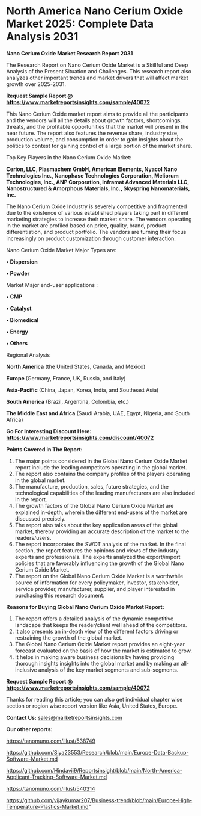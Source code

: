 # North America Nano Cerium Oxide Market 2025: Complete Data Analysis 2031

<strong>Nano Cerium Oxide Market Research Report 2031</strong>

The Research Report on Nano Cerium Oxide Market is a Skillful and Deep Analysis of the Present Situation and Challenges. This research report also analyzes other important trends and market drivers that will affect market growth over 2025-2031.

<strong>Request Sample Report @ <a href=https://www.marketreportsinsights.com/sample/40072>https://www.marketreportsinsights.com/sample/40072</a></strong>

This Nano Cerium Oxide market report aims to provide all the participants and the vendors will all the details about growth factors, shortcomings, threats, and the profitable opportunities that the market will present in the near future. The report also features the revenue share, industry size, production volume, and consumption in order to gain insights about the politics to contest for gaining control of a large portion of the market share.

Top Key Players in the Nano Cerium Oxide Market:

<strong>Cerion, LLC, Plasmachem GmbH, American Elements, Nyacol Nano Technologies Inc., Nanophase Technologies Corporation, Meliorum Technologies, Inc., ANP Corporation, Inframat Advanced Materials LLC, Nanostructured & Amorphous Materials, Inc., Skyspring Nanomaterials, Inc.</strong>

The Nano Cerium Oxide Industry is severely competitive and fragmented due to the existence of various established players taking part in different marketing strategies to increase their market share. The vendors operating in the market are profiled based on price, quality, brand, product differentiation, and product portfolio. The vendors are turning their focus increasingly on product customization through customer interaction.

Nano Cerium Oxide Market Major Types are:

<strong>•  Dispersion

•  Powder</strong>

Market Major end-user applications :

<strong>•  CMP

•  Catalyst

•  Biomedical

•  Energy

•  Others</strong>

Regional Analysis

</u><strong><b>North America</b></strong> (the United States, Canada, and Mexico)

<strong><b>Europe </b></strong>(Germany, France, UK, Russia, and Italy)

<strong><b>Asia-Pacific</b></strong> (China, Japan, Korea, India, and Southeast Asia)

<strong><b>South America</b></strong> (Brazil, Argentina, Colombia, etc.)

<strong><b>The Middle East and Africa</b></strong> (Saudi Arabia, UAE, Egypt, Nigeria, and South Africa)

<strong>Go For Interesting Discount Here: <a href=https://www.marketreportsinsights.com/discount/40072>https://www.marketreportsinsights.com/discount/40072</a></strong>

<strong>Points Covered in The Report:</strong>
<ol>
  <li>The major points considered in the Global Nano Cerium Oxide Market report include the leading competitors operating in the global market.</li>
  <li>The report also contains the company profiles of the players operating in the global market.</li>
  <li>The manufacture, production, sales, future strategies, and the technological capabilities of the leading manufacturers are also included in the report.</li>
  <li>The growth factors of the Global Nano Cerium Oxide Market are explained in-depth, wherein the different end-users of the market are discussed precisely.</li>
  <li>The report also talks about the key application areas of the global market, thereby providing an accurate description of the market to the readers/users.</li>
  <li>The report incorporates the SWOT analysis of the market. In the final section, the report features the opinions and views of the industry experts and professionals. The experts analyzed the export/import policies that are favorably influencing the growth of the Global Nano Cerium Oxide Market.</li>
  <li>The report on the Global Nano Cerium Oxide Market is a worthwhile source of information for every policymaker, investor, stakeholder, service provider, manufacturer, supplier, and player interested in purchasing this research document.</li>
</ol>
<strong>Reasons for Buying Global Nano Cerium Oxide Market Report:</strong>

<ol>
  <li>The report offers a detailed analysis of the dynamic competitive landscape that keeps the reader/client well ahead of the competitors.</li>
  <li>It also presents an in-depth view of the different factors driving or restraining the growth of the global market.</li>
  <li>The Global Nano Cerium Oxide Market report provides an eight-year forecast evaluated on the basis of how the market is estimated to grow.</li>
  <li>It helps in making aware business decisions by having providing thorough insights insights into the global market and by making an all-inclusive analysis of the key market segments and sub-segments.</li>
</ol>
<strong>Request Sample Report @ <a href=https://www.marketreportsinsights.com/sample/40072>https://www.marketreportsinsights.com/sample/40072</a></strong>


Thanks for reading this article; you can also get individual chapter wise section or region wise report version like Asia, United States, Europe.

<strong>Contact Us:</strong>
sales@marketreportsinsights.com

<strong>Our other reports:</strong>

<a href=https://tanomuno.com/illust/538749>https://tanomuno.com/illust/538749</a>

<a href=https://github.com/Siya23553/Research/blob/main/Europe-Data-Backup-Software-Market.md>https://github.com/Siya23553/Research/blob/main/Europe-Data-Backup-Software-Market.md</a>

<a href=https://github.com/Hindavii9/Reportsinsight/blob/main/North-America-Applicant-Tracking-Software-Market.md>https://github.com/Hindavii9/Reportsinsight/blob/main/North-America-Applicant-Tracking-Software-Market.md</a>

<a href=https://tanomuno.com/illust/540314>https://tanomuno.com/illust/540314</a>

<a href=https://github.com/vijaykumar207/Business-trend/blob/main/Europe-High-Temperature-Plastics-Market.md>https://github.com/vijaykumar207/Business-trend/blob/main/Europe-High-Temperature-Plastics-Market.md</a>"
